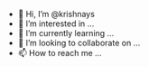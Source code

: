 - 👋 Hi, I’m @krishnays
- 👀 I’m interested in ...
- 🌱 I’m currently learning ...
- 💞️ I’m looking to collaborate on ...
- 📫 How to reach me ...

<!---
krishnays/krishnays is a ✨ special ✨ repository because its `README.md` (this file) appears on your GitHub profile.
You can click the Preview link to take a look at your changes.
--->
